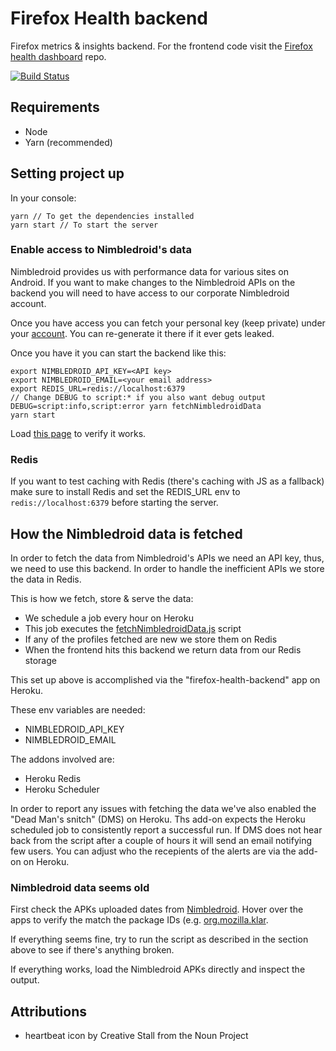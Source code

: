 # Firefox Health backend

Firefox metrics & insights backend.
For the frontend code visit the [Firefox health dashboard](https://github.com/mozilla/firefox-health-dashboard) repo.

[![Build Status](https://api.travis-ci.org/mozilla/firefox-health-backend.svg?branch=master)](https://travis-ci.org/mozilla/firefox-health-backend)

## Requirements

* Node
* Yarn (recommended)

## Setting project up

In your console:
```
yarn // To get the dependencies installed
yarn start // To start the server
```

### Enable access to Nimbledroid's data
Nimbledroid provides us with performance data for various sites on Android.
If you want to make changes to the Nimbledroid APIs on the backend you will need
to have access to our corporate Nimbledroid account.

Once you have access you can fetch your personal key (keep private) under your
[account](https://nimbledroid.com/account). You can re-generate it there if it ever gets leaked.

Once you have it you can start the backend like this:

```
export NIMBLEDROID_API_KEY=<API key>
export NIMBLEDROID_EMAIL=<your email address>
export REDIS_URL=redis://localhost:6379
// Change DEBUG to script:* if you also want debug output
DEBUG=script:info,script:error yarn fetchNimbledroidData
yarn start
```

Load [this page](http://localhost:3000/api/android/nimbledroid?product=com.chrome.beta) to verify it works.

### Redis

If you want to test caching with Redis (there's caching with JS as a fallback) make sure to install Redis and set the REDIS_URL env to `redis://localhost:6379` before starting the server.

## How the Nimbledroid data is fetched

In order to fetch the data from Nimbledroid's APIs we need an API key, thus, we need to use this backend.
In order to handle the inefficient APIs we store the data in Redis.

This is how we fetch, store & serve the data:

* We schedule a job every hour on Heroku
* This job executes the [fetchNimbledroidData.js](https://github.com/mozilla/firefox-health-backend/blob/master/src/scripts/fetchNimbledroidData.js) script
* If any of the profiles fetched are new we store them on Redis
* When the frontend hits this backend we return data from our Redis storage

This set up above is accomplished via the "firefox-health-backend" app on Heroku.

These env variables are needed:

* NIMBLEDROID_API_KEY
* NIMBLEDROID_EMAIL

The addons involved are:

* Heroku Redis
* Heroku Scheduler

In order to report any issues with fetching the data we've also enabled the "Dead Man's snitch" (DMS) on Heroku.
Ths add-on expects the Heroku scheduled job to consistently report a successful run.
If DMS does not hear back from the script after a couple of hours it will send an email notifying few users.
You can adjust who the recepients of the alerts are via the add-on on Heroku.

### Nimbledroid data seems old

First check the APKs uploaded dates from [Nimbledroid](https://nimbledroid.com/my_apps). Hover over the apps to verify the match the package IDs (e.g. [org.mozilla.klar](https://nimbledroid.com/my_apps/org.mozilla.klar?a=2ab0db47-8e11-4be3-bd58-cfec06e225e9#summary).

If everything seems fine, try to run the script as described in the section above to see if there's anything broken.

If everything works, load the Nimbledroid APKs directly and inspect the output.

## Attributions

- heartbeat icon by Creative Stall from the Noun Project
